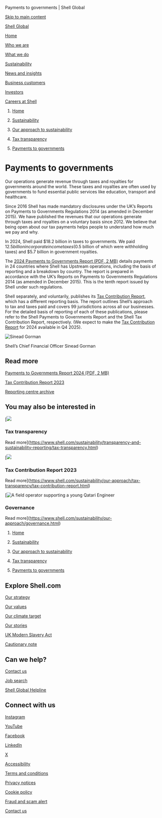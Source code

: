 Payments to governments | Shell Global

[Skip to main content](#main)

[Shell Global](https://www.shell.com/change-country.html)

[Home](https://www.shell.com/)

[Who we are](https://www.shell.com/who-we-are.html)

[What we do](https://www.shell.com/what-we-do.html)

[Sustainability](https://www.shell.com/sustainability.html)

[News and insights](https://www.shell.com/news-and-insights.html)

[Business customers](https://www.shell.com/business-customers.html)

[Investors](https://www.shell.com/investors.html)

[Careers at Shell](https://www.shell.com/careers.html)

1. [Home](https://www.shell.com/)
3. [Sustainability](https://www.shell.com/sustainability.html)
5. [Our approach to sustainability](https://www.shell.com/sustainability/our-approach.html)

8. [Tax transparency](https://www.shell.com/sustainability/our-approach/tax-transparency.html)
10. [Payments to governments](https://www.shell.com/sustainability/our-approach/tax-transparency/payments-to-governments.html)

# Payments to governments

Our operations generate revenue through taxes and royalties for governments around the world. These taxes and royalties are often used by governments to fund essential public services like education, transport and healthcare.

Since 2016 Shell has made mandatory disclosures under the UK’s Reports on Payments to Governments Regulations 2014 (as amended in December 2015). We have published the revenues that our operations generate through taxes and royalties on a voluntary basis since 2012. We believe that being open about our tax payments helps people to understand how much we pay and why.

In 2024, Shell paid $18.2 billion in taxes to governments. We paid $12.5 billion in corporate income taxes ($0.5 billion of which were withholding taxes) and $5.7 billion in government royalties.

The [2024 Payments to Governments Report (PDF, 2 MB)](https://www.shell.com/sustainability/our-approach/tax-transparency/payments-to-governments/_jcr_content/root/main/section/simple/text.multi.stream/1747303857887/8c5c10a7f247b676ddef9d408c99823412afe710/2024-report-on-payments-to-government.pdf) details payments in 24 countries where Shell has Upstream operations, including the basis of reporting and a breakdown by country. The report is prepared in accordance with the UK’s Reports on Payments to Governments Regulations 2014 (as amended in December 2015). This is the tenth report issued by Shell under such regulations.

Shell separately, and voluntarily, publishes its [Tax Contribution Report](https://www.shell.com/sustainability/our-approach/tax-transparency/tax-contribution-report.html), which has a different reporting basis. The report outlines Shell’s approach to tax and taxes paid and covers 99 jurisdictions across all our businesses. For the detailed basis of reporting of each of these publications, please refer to the Shell Payments to Governments Report and the Shell Tax Contribution Report, respectively. (We expect to make the [Tax Contribution Report](https://www.shell.com/sustainability/our-approach/tax-transparency/tax-contribution-report.html) for 2024 available in Q4 2025).

![Sinead Gorman](https://www.shell.com/sustainability/our-approach/tax-transparency/payments-to-governments/_jcr_content/root/main/section/simple/standalone_asset.shellimg.jpeg/1710848748520/sinead-gorman.jpeg?imwidth=301&impolicy=amidala-image&imdensity=1)

Shell’s Chief Financial Officer Sinead Gorman

## Read more

[Payments to Governments Report 2024 (PDF, 2 MB)](https://www.shell.com/sustainability/our-approach/tax-transparency/payments-to-governments/_jcr_content/root/main/section/call_to_action_copy/links/item0.stream/1747303857887/8c5c10a7f247b676ddef9d408c99823412afe710/2024-report-on-payments-to-government.pdf)

[Tax Contribution Report 2023](https://www.shell.com/sustainability/transparency-and-sustainability-reporting/tax-transparency/tax-contribution-report.html)

[Reporting centre archive](https://www.shell.com/sustainability/reporting-centre/reporting-centre-archive.html)

## You may also be interested in

[![](https://www.shell.com/sustainability/our-approach/tax-transparency/payments-to-governments/_jcr_content/root/main/section_1491699798/promo_copy.shellimg.jpeg/1742385954128/promo-shells-approach-to-tax.jpeg?imwidth=48&impolicy=amidala-thumb)

### Tax transparency

Read more](https://www.shell.com/sustainability/transparency-and-sustainability-reporting/tax-transparency.html)

[![](https://www.shell.com/sustainability/our-approach/tax-transparency/payments-to-governments/_jcr_content/root/main/section_1491699798/promo_copy_copy_1927772164.shellimg.jpeg/1742913021306/promo-tax-contribution-report-2023.jpeg?imwidth=48&impolicy=amidala-thumb)

### Tax Contribution Report 2023

Read more](https://www.shell.com/sustainability/our-approach/tax-transparency/tax-contribution-report.html)

[![A field operator supporting a young Qatari Engineer](https://www.shell.com/sustainability/our-approach/tax-transparency/payments-to-governments/_jcr_content/root/main/section_1491699798/promo_copy_992222142.shellimg.jpeg/1742385888564/a-field-operator-supporting-a-young-engineer.jpeg?imwidth=48&impolicy=amidala-thumb)

### Governance

Read more](https://www.shell.com/sustainability/our-approach/governance.html)

1. [Home](https://www.shell.com/)
3. [Sustainability](https://www.shell.com/sustainability.html)
5. [Our approach to sustainability](https://www.shell.com/sustainability/our-approach.html)

8. [Tax transparency](https://www.shell.com/sustainability/our-approach/tax-transparency.html)
10. [Payments to governments](https://www.shell.com/sustainability/our-approach/tax-transparency/payments-to-governments.html)

## Explore Shell.com

[Our strategy](https://www.shell.com/what-we-do/our-strategy.html)

[Our values](https://www.shell.com/who-we-are/our-values.html)

[Our climate target](https://www.shell.com/sustainability/climate.html)

[Our stories](https://www.shell.com/news-and-insights/our-stories.html)

[UK Modern Slavery Act](https://www.shell.com/uk-modern-slavery-act.html)

[Cautionary note](https://www.shell.com/investors/disclaimer-and-cautionary-note.html)

## Can we help?

[Contact us](https://www.shell.com/who-we-are/contact-us.html)

[Job search](https://www.shell.com/careers.html)

[Shell Global Helpline](https://www.shell.com/who-we-are/our-values/shell-global-helpline.html)

## Connect with us

[Instagram](https://instagram.com/shell)

[YouTube](https://www.youtube.com/user/Shell)

[Facebook](https://www.facebook.com/Shell)

[LinkedIn](https://www.linkedin.com/company/shell)

[X](https://twitter.com/shell)

[Accessibility](https://www.shell.com/accessibility.html)

[Terms and conditions](https://www.shell.com/terms-of-use.html)

[Privacy notices](https://www.shell.com/privacy.html)

[Cookie policy](https://www.shell.com/cookie-policy.html)

[Fraud and scam alert](https://www.shell.com/fraud-and-scam-alert.html)

[Contact us](https://www.shell.com/who-we-are/contact-us.html)